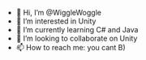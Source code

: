 - 👋 Hi, I’m @WiggleWoggle
- 👀 I’m interested in Unity
- 🌱 I’m currently learning C# and Java
- 💞️ I’m looking to collaborate on Unity
- 📫 How to reach me: you cant B)

<!---
WiggleWoggle/WiggleWoggle is a ✨ special ✨ repository because its `README.md` (this file) appears on your GitHub profile.
You can click the Preview link to take a look at your changes.
--->
